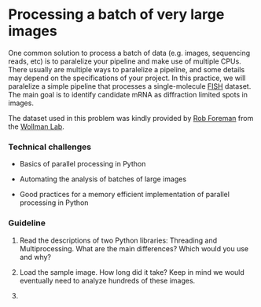 # Processing a batch of very large images

One common solution to process a batch of data (e.g. images, sequencing reads, etc) is to paralelize your pipeline and make use of multiple CPUs. There usually are multiple ways to paralelize a pipeline, and some details may depend on the specifications of your project. In this practice, we will paralelize a simple pipeline that processes a single-molecule [FISH](https://en.wikipedia.org/wiki/Fluorescence_in_situ_hybridization) dataset. The main goal is to identify candidate mRNA as diffraction limited spots in images.

The dataset used in this problem was kindly provided by [Rob Foreman](https://github.com/rfor10) from the [Wollman Lab](http://wollman.chem.ucla.edu/).


### Technical challenges

* Basics of parallel processing in Python

* Automating the analysis of batches of large images

* Good practices for a memory efficient implementation of parallel processing in Python


### Guideline

1. Read the descriptions of two Python libraries: Threading and Multiprocessing. What are the main differences? Which would you use and why?

2. Load the sample image. How long did it take? Keep in mind we would eventually need to analyze hundreds of these images.

3.
